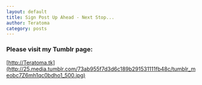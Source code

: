 ```yaml
---
layout: default
title: Sign Post Up Ahead - Next Stop...
author: Teratoma
category: posts
---
```

### Please visit my Tumblr page:
[http://Teratoma.tk](http://25.media.tumblr.com/73ab955f7d3d6c189b291531111fb48c/tumblr_meobc7Z6mh1qc0bdho1_500.jpg)